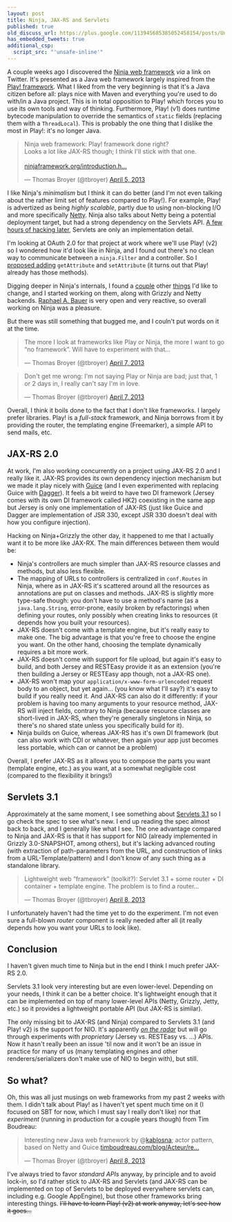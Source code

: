 ```yaml
---
layout: post
title: Ninja, JAX-RS and Servlets
published: true
old_discuss_url: https://plus.google.com/113945685385052458154/posts/UneFVuF3myS
has_embedded_tweets: true
additional_csp:
  script_src: "'unsafe-inline'"
---
```

A couple weeks ago I discovered the [Ninja web framework](http://www.ninjaframework.org)
_via_ a link on Twitter. It's presented as a Java web framework largely inspired from
the [Play! framework](http://www.playframework.com). What I liked from the very beginning
is that it's a Java citizen before all: plays nice with Maven and everything you're used
to do with/in a Java project. This is in total opposition to Play! which forces you to
use its own tools and way of thinking. Furthermore, Play! (v1) does runtime bytecode
manipulation to override the semantics of `static` fields (replacing them with a
`ThreadLocal`). This is probably the one thing that I dislike the most in Play!: it's no
longer Java.

<blockquote class="twitter-tweet" data-align="center"><p>Ninja web framework: Play! framework done right?<br>Looks a lot like JAX-RS though; I think I'll stick with that one.<br><br><a href="http://t.co/TrCzBqTo9a" title="http://www.ninjaframework.org/introduction.html">ninjaframework.org/introduction.h…</a></p>&mdash; Thomas Broyer (@tbroyer) <a href="https://twitter.com/tbroyer/status/320153069285412864">April 5, 2013</a></blockquote>

I like Ninja's _minimalism_ but I think it can do better (and I'm not even talking about
the rather limit set of features compared to Play!). For example, Play! is advertized as
being _highly scalable_, partly due to using non-blocking I/O and more specifically
[Netty](http://netty.io). Ninja also talks about Netty being a potential deployment target,
but had a strong dependency on the Servlets API. [A few hours of hacking later](https://github.com/reyez/ninja/pull/85),
Servlets are only an implementation detail.

I'm looking at OAuth 2.0 for that project at work where we'll use Play! (v2) so I wondered
how it'd look like in Ninja, and I found out there's no clean way to communicate between a
`ninja.Filter` and a controller. So I [proposed adding](https://github.com/reyez/ninja/pull/86)
`getAttribute` and `setAttribute` (it turns out that Play! already has those methods).

Digging deeper in Ninja's internals, I found a [couple](https://github.com/reyez/ninja/issues/88)
other [things](https://github.com/reyez/ninja/issues/87) I'd like to change, and I started
working on them, along with Grizzly and Netty backends. [Raphael A. Bauer](https://github.com/reyez)
is very open and very reactive, so overall working on Ninja was a pleasure.

But there was still something that bugged me, and I couln't put words on it at the time.

<blockquote class="twitter-tweet" data-align="center"><p>The more I look at frameworks like Play or Ninja, the more I want to go “no framework”. Will have to experiment with that…</p>&mdash; Thomas Broyer (@tbroyer) <a href="https://twitter.com/tbroyer/status/320997765129854976">April 7, 2013</a></blockquote>

<blockquote class="twitter-tweet" data-align="center"><p>Don't get me wrong: I'm not saying Play or Ninja are bad; just that, 1 or 2 days in, I really can't say I'm in love.</p>&mdash; Thomas Broyer (@tbroyer) <a href="https://twitter.com/tbroyer/status/321020175291920384">April 7, 2013</a></blockquote>

Overall, I think it boils done to the fact that I don't like frameworks. I largely prefer
libraries. Play! is a _full-stack_ framework, and Ninja borrows from it by providing the
router, the templating engine (Freemarker), a simple API to send mails, etc.

JAX-RS 2.0
----------

At work, I'm also working concurrently on a project using JAX-RS 2.0 and I really like it.
JAX-RS provides its own dependency injection mechanism but we made it play nicely with
[Guice](http://code.google.com/p/google-guice/) (and I even experimented with replacing
Guice with [Dagger](http://square.github.io/dagger)). It feels a bit weird to have two
DI framework (Jersey comes with its own DI framework called HK2) coexisting in the same
app but Jersey is only one implementation of JAX-RS (just like Guice and Dagger are
implementation of JSR 330, except JSR 330 doesn't deal with how you configure injection).

Hacking on Ninja+Grizzly the other day, it happened to me that I actually want it to be
more like JAX-RX. The main differences between them would be:

 * Ninja's controllers are much simpler than JAX-RS resource classes and methods, but also
   less flexible.
 * The mapping of URLs to controllers is centralized in `conf.Routes` in Ninja, where as
   in JAX-RS it's scattered around all the resources as annotations are put on classes and
   methods. JAX-RS is slightly more type-safe though: you don't have to use a method's
   name (as a `java.lang.String`, error-prone, easily broken by refactorings) when defining
   your routes, only possibly when creating links to resources (it depends how you built
   your resources).
 * JAX-RS doesn't come with a template engine, but it's really easy to make one. The big
   advantage is that you're free to choose the engine you want. On the other hand, choosing
   the template dynamically requires a bit more work.
 * JAX-RS doesn't come with support for file upload, but again it's easy to build, and both
   Jersey and RESTEasy provide it as an extension (you're then building a Jersey or RESTEasy
   app though, not a JAX-RS one).
 * JAX-RS won't map your `application/x-www-form-urlencoded` request body to an object, but
   yet again… (you know what I'll say?) it's easy to build if you really need it. And JAX-RS
   can also do it differently: if your problem is having too many arguments to your resource
   method, JAX-RS will inject fields, contrary to Ninja (because resource classes are
   short-lived in JAX-RS, when they're generally singletons in Ninja, so there's no shared
   state unless you specifically build for it).
 * Ninja builds on Guice, whereas JAX-RS has it's own DI framework (but can also work with
   CDI or whatever, then again your app just becomes less portable, which can or cannot be
   a problem)

Overall, I prefer JAX-RS as it allows you to compose the parts you want (template engine,
etc.) as you want, at a somewhat negligible cost (compared to the flexibility it brings!)

Servlets 3.1
------------

Approximately at the same moment, I see something about [Servlets 3.1](http://jcp.org/en/jsr/detail?id=340)
so I go check the spec to see what's new. I end up reading the spec almost back to back, and I generally like what I see. The one advantage compared to Ninja and JAX-RS is that it has
support for NIO (already implemented in Grizzly 3.0-SNAPSHOT, among others), but it's lacking
advanced routing (with extraction of path-parameters from the URL, and construction of links from
a URL-Template/pattern) and I don't know of any such thing as a standalone library.

<blockquote class="twitter-tweet" data-align="center"><p>Lightweight web “framework” (toolkit?): Servlet 3.1 + some router + DI container + template engine. The problem is to find a router…</p>&mdash; Thomas Broyer (@tbroyer) <a href="https://twitter.com/tbroyer/status/321223833065508864">April 8, 2013</a></blockquote>

I unfortunately haven't had the time yet to do the experiment. I'm not even sure a full-blown
_router_ component is really needed after all (it really depends how you want your URLs
to look like).

Conclusion
----------

I haven't given much time to Ninja but in the end I think I much prefer JAX-RS 2.0.

Servlets 3.1 look very interesting but are even lower-level. Depending on your needs, I
think it can be a better choice. It's lightweight enough that it can be implemented on
top of many lower-level APIs (Netty, Grizzly, Jetty, etc.) so it provides a lightweight
portable API (but JAX-RS is similar).

The only missing bit to JAX-RS (and Ninja) compared to Servlets 3.1 (and Play! v2) is the 
support for NIO. It's apparently [_on the radar_](http://java.net/projects/jax-rs-spec/lists/users/archive/2012-10/message/12)
but will go through experiments with _proprietary_ (Jersey vs. RESTEasy vs. …) APIs. Now
it hasn't really been an issue 'til now and it won't be an issue in practice for many of us
(many templating engines and other renderers/serializers don't make use of NIO to begin with),
but still.

So what?
--------

Oh, this was all just musings on web frameworks from my past 2 weeks with them. I didn't
talk about Play! as I haven't yet spent much time on it (I focused on SBT for now, which
I must say I really don't like) nor that _experiment_ (running in production for a couple
years though) from Tim Boudreau:

<blockquote class="twitter-tweet" data-align="center"><p>Interesting new Java web framework by @<a href="https://twitter.com/kablosna">kablosna</a>; actor pattern, based on Netty and Guice.<a href="http://t.co/TIrgSBgQRK" title="http://timboudreau.com/blog/Acteur/read">timboudreau.com/blog/Acteur/re…</a></p>&mdash; Thomas Broyer (@tbroyer) <a href="https://twitter.com/tbroyer/status/321243058886815745">April 8, 2013</a></blockquote>
<script>
var scripts = document.getElementsByTagName('script');
var script = scripts[scripts.length - 1];
var p = document.createElement('p');
p.innerHTML = "<em>Note: the URL above should be <a href='http://timboudreau.com/blog/Acteur/read'>http://timboudreau.com/blog/Acteur/read</a> but Twitter's widget doesn't allow fixing it (for obvious reasons).</em>";
script.parentNode.insertBefore(p, script);
</script>

I've always tried to favor _standard APIs_ anyway, by principle and to avoid lock-in, so
I'd rather stick to JAX-RS and Servlets (and JAX-RS can be implemented on top of Servlets
to be deployed everywhere servlets can, including e.g. Google AppEngine), but those other
frameworks bring interesting things. ~~I'll have to learn Play! (v2) at work anyway, let's
see how it goes…~~

